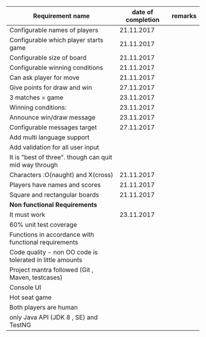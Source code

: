 Requirement name | date of completion   |    remarks
------------------|---------------------|-------------
Configurable names of players 	|	21.11.2017
Configurable which player starts game	|	21.11.2017
Configurable size of board			|	21.11.2017
Configurable winning conditions		|	21.11.2017
Can ask player for move		|	21.11.2017
Give points for draw and win	| 27.11.2017	
3 matches = game		| 23.11.2017
Winning conditions:		| 23.11.2017
Announce win/draw message	| 23.11.2017
Configurable messages target	| 27.11.2017
Add multi language support	|
Add validation for all user input|
It is "best of three". though can quit mid way through|
Characters :O(naught) and X(cross)| 21.11.2017
Players have names and scores| 21.11.2017
Square and rectangular boards| 21.11.2017
<b>Non functional Requirements</b>|
It must work | 23.11.2017
60% unit test coverage |
Functions in accordance with functional requirements|
Code quality - non OO code is tolerated in little amounts|
Project mantra followed (Git , Maven, testcases)|
Console UI|
Hot seat game|
Both players are human|
only Java API (JDK 8 , SE) and TestNG|


